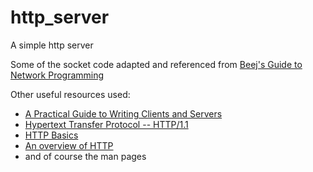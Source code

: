 # http_server
A simple http server

Some of the socket code adapted and referenced from [Beej's Guide to Network Programming]([1])

Other useful resources used:
* [A Practical Guide to Writing Clients and Servers](2)
* [Hypertext Transfer Protocol -- HTTP/1.1](3)
* [HTTP Basics](4)
* [An overview of HTTP](5)
* and of course the man pages
 
 
 [1]: http://beej.us/guide/bgnet/html/
 [2]: https://www.jmarshall.com/easy/http/
 [3]: https://www.w3.org/Protocols/rfc2616/rfc2616.html
 [4]: https://www.ntu.edu.sg/home/ehchua/programming/webprogramming/HTTP_Basics.html
 [5]: https://developer.mozilla.org/en-US/docs/Web/HTTP/Overview
